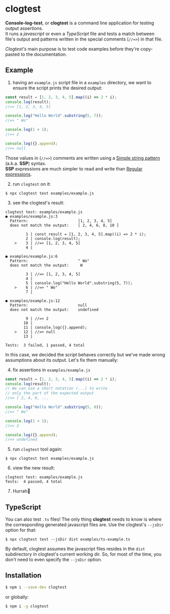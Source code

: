 # clogtest

**Console-log-test**, or **clogtest** is a command line application for testing output assertions.  
It runs a _javascript_ or even a _TypeScript_ file and tests a match between file's output and patterns written in the special comments (`//=>`) in that file.

_Clogtest's_ main purpose is to test code examples before they're copy-pasted to the documentation.

## Example

1. having an `example.js` script file in a `examples` directory, we want to ensure the script prints the desired output:

```js
const result = [1, 2, 3, 4, 5].map((i) => 2 * i);
console.log(result);
//=> [1, 2, 3, 4, 5]

console.log("Hello World".substring(5, 7));
//=> " Wo"

console.log(1 + 1);
//=> 2

console.log({}.append);
//=> null
```

Those values in (`//=>`) comments are written using a [Simple string pattern](https://github.com/tomaskraus/simple-string-pattern) (a.k.a. **SSP**) syntax.  
**SSP** expressions are much simpler to read and write than [Regular expressions](https://developer.mozilla.org/en-US/docs/Web/JavaScript/Guide/Regular_expressions).

2. run `clogtest` on it:

```
$ npx clogtest test examples/example.js
```

3. see the clogtest's result:

```
clogtest test: examples/example.js
● examples/example.js:3
  Pattern:                      [1, 2, 3, 4, 5]
  does not match the output:    [ 2, 4, 6, 8, 10 ]

         1 | const result = [1, 2, 3, 4, 5].map((i) => 2 * i);
         2 | console.log(result);
    >    3 | //=> [1, 2, 3, 4, 5]
         4 |

● examples/example.js:6
  Pattern:                      " Wo"
  does not match the output:     W

         3 | //=> [1, 2, 3, 4, 5]
         4 |
         5 | console.log("Hello World".substring(5, 7));
    >    6 | //=> " Wo"
         7 |

● examples/example.js:12
  Pattern:                      null
  does not match the output:    undefined

         9 | //=> 2
        10 |
        11 | console.log({}.append);
    >   12 | //=> null
        13 |

Tests:  3 failed, 1 passed, 4 total
```

In this case, we decided the script behaves correctly but we've made wrong assumptions about its output. Let's fix them manually:

4. fix assertions in `examples/example.js`

```js
const result = [1, 2, 3, 4, 5].map((i) => 2 * i);
console.log(result);
// We can use a short notation (...) to write
// only the part of the expected output
//=> [ 2, 4, 6, ...

console.log("Hello World".substring(5, 8));
//=> " Wo"

console.log(1 + 1);
//=> 2

console.log({}.append);
//=> undefined
```

5. run `clogtest` tool again:

```
$ npx clogtest test examples/example.js
```

6. view the new result:

```
clogtest test: examples/example.js
Tests:  4 passed, 4 total
```

7. Hurrah🙂

## TypeScript

You can also test `.ts` files! The only thing **clogtest** needs to know is where the corresponding generated javascript files are. Use the clogtest's `--jsDir` option for that:

```
$ npx clogtest test --jsDir dist examples/ts-example.ts
```

By default, clogtest assumes the javascript files resides in the `dist` subdirectory in clogtest's current working dir. So, for most of the time, you don't need to even specify the `--jsDir` option.

## Installation

```bash
$ npm i --save-dev clogtest
```

or globally:

```bash
$ npm i -g clogtest
```
